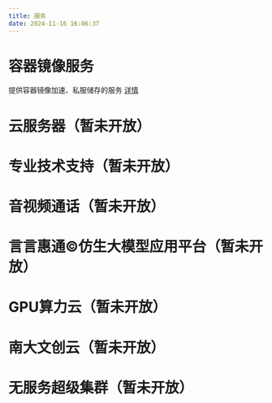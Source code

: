 ```yaml
---
title: 服务
date: 2024-11-16 16:06:37
---
```

# 容器镜像服务
提供容器镜像加速、私服储存的服务
[详情](/products/yycr)
# 云服务器（暂未开放）
# 专业技术支持（暂未开放）
# 音视频通话（暂未开放）
# 言言惠通©仿生大模型应用平台（暂未开放）
# GPU算力云（暂未开放）
# 南大文创云（暂未开放）
# 无服务超级集群（暂未开放）